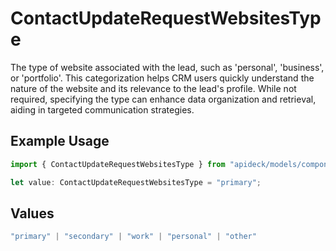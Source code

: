 # ContactUpdateRequestWebsitesType

The type of website associated with the lead, such as 'personal', 'business', or 'portfolio'. This categorization helps CRM users quickly understand the nature of the website and its relevance to the lead's profile. While not required, specifying the type can enhance data organization and retrieval, aiding in targeted communication strategies.

## Example Usage

```typescript
import { ContactUpdateRequestWebsitesType } from "apideck/models/components";

let value: ContactUpdateRequestWebsitesType = "primary";
```

## Values

```typescript
"primary" | "secondary" | "work" | "personal" | "other"
```